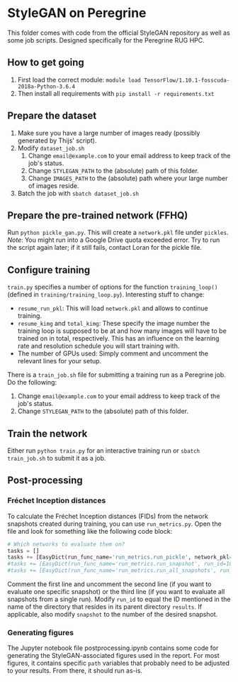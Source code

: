 # StyleGAN on Peregrine

This folder comes with code from the official StyleGAN repository as well as some job scripts. Designed specifically for the Peregrine RUG HPC.

## How to get going

1. First load the correct module: `module load TensorFlow/1.10.1-fosscuda-2018a-Python-3.6.4`
2. Then install all requirements with `pip install -r requirements.txt`

## Prepare the dataset

1. Make sure you have a large number of images ready (possibly generated by Thijs' script).
2. Modify `dataset_job.sh`
    1. Change `email@example.com` to your email address to keep track of the job's status.
    2. Change `STYLEGAN_PATH` to the (absolute) path of this folder.
    3. Change `IMAGES_PATH` to the (absolute) path where your large number of images reside.
3. Batch the job with `sbatch dataset_job.sh`

## Prepare the pre-trained network (FFHQ)

Run `python pickle_gan.py`. This will create a `network.pkl` file under `pickles`. *Note*: You might run into a Google Drive quota exceeded error. Try to run the script again later; if it still fails, contact Loran for the pickle file.

## Configure training

`train.py` specifies a number of options for the function `training_loop()` (defined in `training/training_loop.py`). Interesting stuff to change:

* `resume_run_pkl`: This will load `network.pkl` and allows to continue training.
* `resume_kimg` and `total_kimg`: These specify the image number the training loop is supposed to be at and how many images will have to be trained on in total, respectively. This has an influence on the learning rate and resolution schedule you will start training with.
* The number of GPUs used: Simply comment and uncomment the relevant lines for your setup.

There is a `train_job.sh` file for submitting a training run as a Peregrine job. Do the following:

1. Change `email@example.com` to your email address to keep track of the job's status.
2. Change `STYLEGAN_PATH` to the (absolute) path of this folder.

## Train the network

Either run `python train.py` for an interactive training run or `sbatch train_job.sh` to submit it as a job.

## Post-processing

### Fréchet Inception distances

To calculate the Fréchet Inception distances (FIDs) from the network snapshots created during training, you can use `run_metrics.py`. Open the file and look for something like the following code block:

```python
# Which networks to evaluate them on?
tasks = []
tasks += [EasyDict(run_func_name='run_metrics.run_pickle', network_pkl='https://drive.google.com/uc?id=1MEGjdvVpUsu1jB4zrXZN7Y4kBBOzizDQ', dataset_args=EasyDict(tfrecord_dir='ffhq', shuffle_mb=0), mirror_augment=True)] # karras2019stylegan-ffhq-1024x1024.pkl
#tasks += [EasyDict(run_func_name='run_metrics.run_snapshot', run_id=100, snapshot=25000)]
#tasks += [EasyDict(run_func_name='run_metrics.run_all_snapshots', run_id=100)]
```

Comment the first line and uncomment the second line (if you want to evaluate one specific snapshot) or the third line (if you want to evaluate all snapshots from a single run). Modify `run_id` to equal the ID mentioned in the name of the directory that resides in its parent directory `results`. If applicable, also modify `snapshot` to the number of the desired snapshot.

### Generating figures

The Jupyter notebook file postprocessing.ipynb contains some code for generating the StyleGAN-associated figures used in the report. For most figures, it contains specific `path` variables that probably need to be adjusted to your results. From there, it should run as-is.
